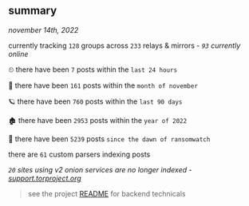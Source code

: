 
## summary
_november 14th, 2022_

currently tracking `128` groups across `233` relays & mirrors - _`93` currently online_

⏲ there have been `7` posts within the `last 24 hours`

🦈 there have been `161` posts within the `month of november`

🪐 there have been `760` posts within the `last 90 days`

🏚 there have been `2953` posts within the `year of 2022`

🦕 there have been `5239` posts `since the dawn of ransomwatch`

there are `61` custom parsers indexing posts

_`20` sites using v2 onion services are no longer indexed - [support.torproject.org](https://support.torproject.org/onionservices/v2-deprecation/)_

> see the project [README](https://github.com/joshhighet/ransomwatch#ransomwatch--) for backend technicals
